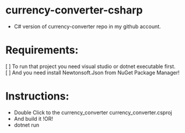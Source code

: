 # currency-converter-csharp
- C# version of currency-converter repo in my github account.
# Requirements:
  [ ] To run that project you need visual studio or dotnet executable first.<br>
  [ ] And you need install Newtonsoft.Json from NuGet Package Manager!
 
# Instructions:
  - Double Click to the currency_converter currency_converter.csproj
  - And build it
  !OR!
  - dotnet run
